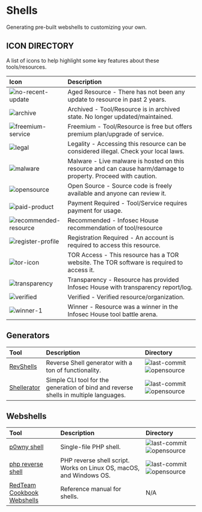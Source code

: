 # Shells

Generating pre-built webshells to customizing your own.

## ICON DIRECTORY

A list of icons to help highlight some key features about these tools/resources.

| Icon | Description |
| :--- | :--- |
| ![no-recent-update](https://raw.githubusercontent.com/InfosecHouse/InfosecHouse/main/icons/no-recent-update.png) | Aged Resource - There has not been any update to resource in past 2 years. |
| ![archive](https://raw.githubusercontent.com/InfosecHouse/InfosecHouse/main/icons/archive.png) | Archived - Tool/Resource is in archived state. No longer updated/maintained. |
| ![freemium-service](https://raw.githubusercontent.com/InfosecHouse/InfosecHouse/main/icons/freemium-service.png) | Freemium - Tool/Resource is free but offers premium plan/upgrade of service. |
| ![legal](https://raw.githubusercontent.com/InfosecHouse/InfosecHouse/main/icons/legal.png) | Legality - Accessing this resource can be considered illegal. Check your local laws. |
| ![malware](https://raw.githubusercontent.com/InfosecHouse/InfosecHouse/main/icons/malware.png) | Malware - Live malware is hosted on this resource and can cause harm/damage to property. Proceed with caution. |
| ![opensource](https://raw.githubusercontent.com/InfosecHouse/InfosecHouse/main/icons/opensource.png) | Open Source - Source code is freely available and anyone can review it. |
| ![paid-product](https://raw.githubusercontent.com/InfosecHouse/InfosecHouse/main/icons/paid-product.png) | Payment Required - Tool/Service requires payment for usage. |
| ![recommended-resource](https://raw.githubusercontent.com/InfosecHouse/InfosecHouse/main/icons/recommended-resource.png) | Recommended - Infosec House recommendation of tool/resource |
| ![register-profile](https://raw.githubusercontent.com/InfosecHouse/InfosecHouse/main/icons/register-profile.png) | Registration Required - An account is required to access this resource. |
| ![tor-icon](https://raw.githubusercontent.com/InfosecHouse/InfosecHouse/main/icons/tor-icon.png) | TOR Access - This resource has a TOR website. The TOR software is required to access it. |
| ![transparency](https://raw.githubusercontent.com/InfosecHouse/InfosecHouse/main/icons/transparency.png) | Transparency - Resource has provided Infosec House with transparency report/log. |
| ![verified](https://raw.githubusercontent.com/InfosecHouse/InfosecHouse/main/icons/verified.png) | Verified - Verified resource/organization. |
| ![winner-1](https://raw.githubusercontent.com/InfosecHouse/InfosecHouse/main/icons/winner.png) | Winner - Resource was a winner in the Infosec House tool battle arena. |

## Generators

| Tool | Description | Directory |
| :--- | :--- | :--- |
| [RevShells](https://www.revshells.com/) | Reverse Shell generator with a ton of functionality. | ![last-commit](https://img.shields.io/github/last-commit/0dayCTF/reverse-shell-generator?color=947cb0&style=flat-square) ![opensource](https://raw.githubusercontent.com/InfosecHouse/InfosecHouse/main/icons/opensource.png) |
| [Shellerator](https://github.com/ShutdownRepo/shellerator) | Simple CLI tool for the generation of bind and reverse shells in multiple languages. | ![last-commit](https://img.shields.io/github/last-commit/ShutdownRepo/shellerator?color=947cb0&style=flat-square) ![opensource](https://raw.githubusercontent.com/InfosecHouse/InfosecHouse/main/icons/opensource.png)


## Webshells

| Tool | Description | Directory |
| :--- | :--- | :--- |
| [p0wny shell](https://github.com/flozz/p0wny-shell) |  Single-file PHP shell.  | ![last-commit](https://img.shields.io/github/last-commit/flozz/p0wny-shell?color=947cb0&style=flat-square) ![opensource](https://raw.githubusercontent.com/InfosecHouse/InfosecHouse/main/icons/opensource.png) |
| [php reverse shell](https://github.com/ivan-sincek/php-reverse-shell) | PHP reverse shell script. Works on Linux OS, macOS, and Windows OS. | ![last-commit](https://img.shields.io/github/last-commit/ivan-sincek/php-reverse-shell?color=947cb0&style=flat-square) ![opensource](https://raw.githubusercontent.com/InfosecHouse/InfosecHouse/main/icons/opensource.png) |
| [RedTeam Cookbook Webshells](https://gnnr.net/redteam_cookbook/foothold/webshells/) | Reference manual for shells.  | N/A |